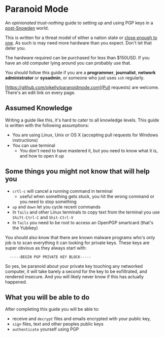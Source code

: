 # Paranoid Mode

An *opinionated trust-nothing* guide to setting up and using PGP keys in a [post-Snowden](https://en.wikipedia.org/wiki/Edward_Snowden) world.

This is written for a threat model of either a nation state or [close enough to one](https://en.wikipedia.org/wiki/Tin_foil_hat). As such is may need more hardware than you expect. Don't let that deter you.

The hardware required can be purchased for less than $150USD. If you have an old computer lying around you can probably use that.

You should follow this guide if you are a **programmer**, **journalist**, **network administrator** or **sysadmin**, or someone who just uses `ssh` regularly.

[https://github.com/ojkelly/paranoidmode.com](Pull requests) are welcome. There's an edit link on every page.


## **Assumed Knowledge**

Writing a guide like this, it's hard to cater to all knowledge levels. This guide is written with the following assumptions:

  - You are using Linux, Unix or OS X (accepting pull requests for Windows instructions)
  - You can use terminal
     - You don't need to have mastered it, but you need to know what it is, and how to open it up


## **Some things you might not know that will help you**

  - `crtl-c` will cancel a running command in terminal
    - useful when something gets stuck, you hit the wrong command or you need to stop something
  - `up` and `down` let you cycle recent commands
  - In `Tails` and other Linux terminals to copy text from the terminal you use `Shift-Ctrl-C` and `Shit-Ctrl-V`
  - In `Tails` you need to be root to access an OpenPGP smartcard (that's the Yubikey)

You should also know that there are known malware programs who's only job is to scan everything it can looking for private keys. These keys are super obvious as they always start with:

      -----BEGIN PGP PRIVATE KEY BLOCK-----

So yes, be paranoid about your private key touching any networked computer, it will take barely a second for the key to be exfiltrated, and rendered insecure. And you will likely never know if this has actually happened.


## **What you will be able to do**

After completing this guide you will be able to:

 - receive and `decrypt` files and emails encrypted with your public key,
 - `sign` files, text and other peoples public keys
 - `authenticate` yourself using PGP

